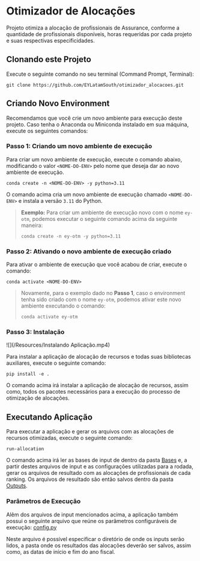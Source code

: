 # Otimizador de Alocações

Projeto otimiza a alocação de profissionais de Assurance, conforme
a quantidade de profissionais disponíveis, horas requeridas por cada projeto e
suas respectivas especificidades.

## Clonando este Projeto

Execute o seguinte comando no seu terminal (Command Prompt, Terminal):

```console
git clone https://github.com/EYLatamSouth/otimizador_alocacoes.git
```


## Criando Novo Environment

Recomendamos que você crie um novo ambiente para execução deste projeto.
Caso tenha o Anaconda ou Miniconda instalado em sua máquina, execute os 
seguintes comandos:

### Passo 1: Criando um novo ambiente de execução

Para criar um novo ambiente de execução, execute o comando abaixo, 
modificando o valor `<NOME-DO-ENV>` pelo nome que deseja dar ao novo 
ambiente de execução.

```console
conda create -n <NOME-DO-ENV> -y python=3.11 
```

O comando acima cria um novo ambiente de execução chamado `<NOME-DO-ENV>` e 
instala a versão `3.11` do Python.

> **Exemplo:** Para criar um ambiente de execução novo com o nome `ey-otm`,
> podemos executar o seguinte comando acima da seguinte maneira:
> 
> ```console
> conda create -n ey-otm -y python=3.11 
> ```

### Passo 2: Ativando o novo ambiente de execução criado

Para ativar o ambiente de execução que você acabou de criar, execute o comando:

```console
conda activate <NOME-DO-ENV>
```

> Novamente, para o exemplo dado no **Passo 1**, caso o environment tenha
> sido criado com o nome `ey-otm`, podemos ativar este novo ambiente
> executando o comando:
> 
> ```console
> conda activate ey-otm
> ```

### Passo 3: Instalação

![](/Resources/Instalando Aplicação.mp4)

Para instalar a aplicação de alocação de recursos e todas suas bibliotecas
auxiliares, execute o seguinte comando:

```console
pip install -e .
```

O comando acima irá instalar a aplicação de alocação de recursos, assim como,
todos os pacotes necessários para a execução do processo de otimização de
alocações.

## Executando Aplicação

Para executar a aplicação e gerar os arquivos com as alocações de
recursos otimizadas, execute o seguinte comando:

```console
run-allocation
```

O comando acima irá ler as bases de input de dentro da pasta [Bases](/Bases)
e, a partir destes arquivos de input e as configurações utilizadas para
a rodada, gerar os arquivos de resultado com as alocações de profissionais
de cada ranking. Os arquivos de resultado são então salvos dentro da pasta
[Outputs](/Outputs).

### Parâmetros de Execução

Alêm dos arquivos de input mencionados acima, a aplicação também possui o 
seguinte arquivo que reúne os parâmetros configuráveis de execução: [config.py](/src/allocpro/config.py)

Neste arquivo é possível especificar o diretório de onde os inputs serão lidos,
a pasta onde os resultados das alocações deverão ser salvos, assim como,
as datas de início e fim do ano fiscal.


